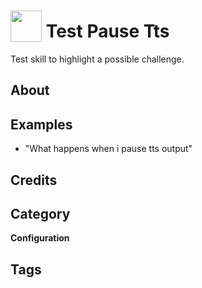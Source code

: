 # <img src="https://raw.githack.com/FortAwesome/Font-Awesome/master/svgs/solid/robot.svg" card_color="#22A7F0" width="50" height="50" style="vertical-align:bottom"/> Test Pause Tts
Test skill to highlight a possible challenge.

## About


## Examples
* "What happens when i pause tts output"

## Credits


## Category
**Configuration**

## Tags

